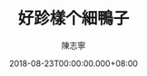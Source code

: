 ---
issue: 289
title: 好跈樣个細鴨子
author: 陳志寧
language: 南四縣
date: 2018-08-23T00:00:00.000+08:00
topic: 故事
difficulty: 2
wikidata: Q98096169
wikidata_link: https://www.wikidata.org/wiki/Q98096169
---